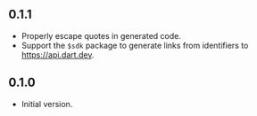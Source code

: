 ## 0.1.1

- Properly escape quotes in generated code.
- Support the `$sdk` package to generate links from identifiers to https://api.dart.dev.

## 0.1.0

- Initial version.
